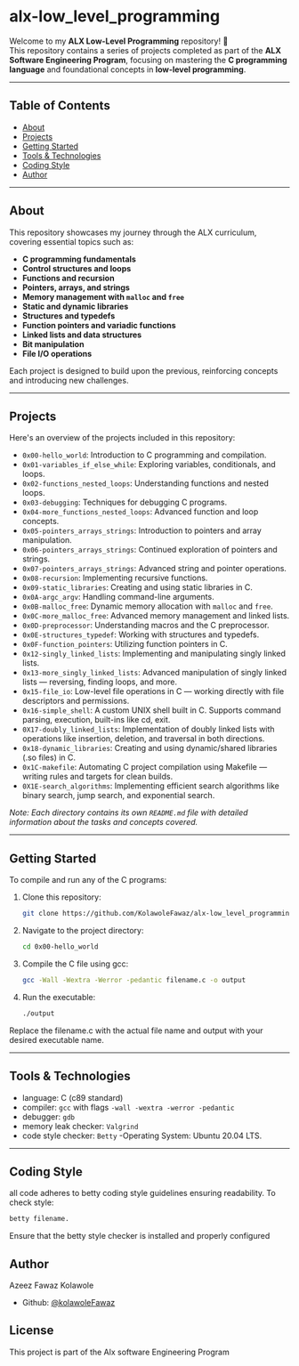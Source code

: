 # alx-low_level_programming

Welcome to my **ALX Low-Level Programming** repository! 👋  
This repository contains a series of projects completed as part of the **ALX Software Engineering Program**, focusing on mastering the **C programming language** and foundational concepts in **low-level programming**.

---

## Table of Contents

- [About](#about)
- [Projects](#projects)
- [Getting Started](#getting-started)
- [Tools & Technologies](#tools--technologies)
- [Coding Style](#coding-style)
- [Author](#author)

---

## About

This repository showcases my journey through the ALX curriculum, covering essential topics such as:

- **C programming fundamentals**
- **Control structures and loops**
- **Functions and recursion**
- **Pointers, arrays, and strings**
- **Memory management with `malloc` and `free`**
- **Static and dynamic libraries**
- **Structures and typedefs**
- **Function pointers and variadic functions**
- **Linked lists and data structures**
- **Bit manipulation**
- **File I/O operations**

Each project is designed to build upon the previous, reinforcing concepts and introducing new challenges.

---

## Projects

Here's an overview of the projects included in this repository:

- `0x00-hello_world`: Introduction to C programming and compilation.
- `0x01-variables_if_else_while`: Exploring variables, conditionals, and loops.
- `0x02-functions_nested_loops`: Understanding functions and nested loops.
- `0x03-debugging`: Techniques for debugging C programs.
- `0x04-more_functions_nested_loops`: Advanced function and loop concepts.
- `0x05-pointers_arrays_strings`: Introduction to pointers and array manipulation.
- `0x06-pointers_arrays_strings`: Continued exploration of pointers and strings.
- `0x07-pointers_arrays_strings`: Advanced string and pointer operations.
- `0x08-recursion`: Implementing recursive functions.
- `0x09-static_libraries`: Creating and using static libraries in C.
- `0x0A-argc_argv`: Handling command-line arguments.
- `0x0B-malloc_free`: Dynamic memory allocation with `malloc` and `free`.
- `0x0C-more_malloc_free`: Advanced memory management and linked lists.
- `0x0D-preprocessor`: Understanding macros and the C preprocessor.
- `0x0E-structures_typedef`: Working with structures and typedefs.
- `0x0F-function_pointers`: Utilizing function pointers in C.
- `0x12-singly_linked_lists`: Implementing and manipulating singly linked lists.
- `0x13-more_singly_linked_lists`: Advanced manipulation of singly linked lists — reversing, finding loops, and more.
- `0x15-file_io`: Low-level file operations in C — working directly with file descriptors and permissions.
- `0x16-simple_shell`: A custom UNIX shell built in C. Supports command parsing, execution, built-ins like cd, exit.
- `0X17-doubly_linked_lists`: Implementation of doubly linked lists with operations like insertion, deletion, and traversal in both directions.
- `0x18-dynamic_libraries`: Creating and using dynamic/shared libraries (.so files) in C.
- `0x1C-makefile`: Automating C project compilation using Makefile — writing rules and targets for clean builds.
- `0X1E-search_algorithms`: Implementing efficient search algorithms like binary search, jump search, and exponential search.

*Note: Each directory contains its own `README.md` file with detailed information about the tasks and concepts covered.*

---

## Getting Started

To compile and run any of the C programs:
1. Clone this repository:
   ```bash
   git clone https://github.com/KolawoleFawaz/alx-low_level_programming.git

2. Navigate to the project directory:
   ```bash
   cd 0x00-hello_world

3. Compile the C file using gcc:
   ```bash
   gcc -Wall -Wextra -Werror -pedantic filename.c -o output

4. Run the executable:
   ```bash
   ./output

Replace the filename.c with the actual file name and output with your desired executable name.

---

## Tools & Technologies 
- language: C (c89 standard)
- compiler: ```gcc``` with flags ```-wall -wextra -werror -pedantic```
- debugger: ```gdb```
- memory leak checker: ```Valgrind```
- code style checker: ```Betty```
-Operating System: Ubuntu 20.04 LTS.

---

## Coding Style
all code adheres to betty coding style guidelines ensuring readability. To check style:
```bash
betty filename.
```
Ensure that the betty style checker is installed and properly configured

## Author 
Azeez Fawaz Kolawole
- Github: [@kolawoleFawaz](https://github.com/KolawoleFawaz)

## License
This project is part of the Alx software Engineering Program
